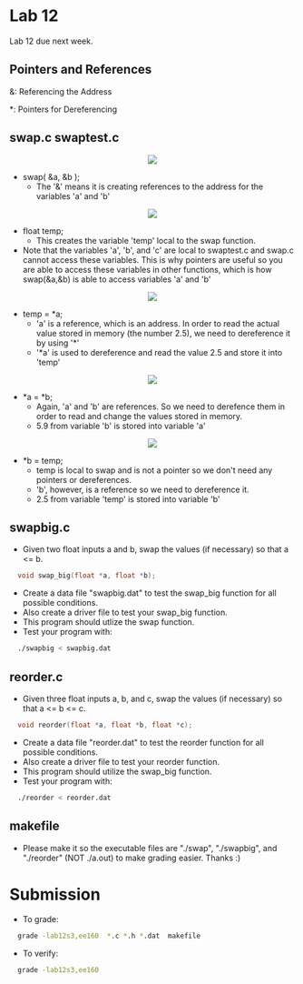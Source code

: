 # Lab 12

Lab 12 due next week.

## Pointers and References
&: Referencing the Address

*: Pointers for Dereferencing


## swap.c swaptest.c
<p align="center">
  <img src="https://i.gyazo.com/5917eebaf64ce34c31068931f623808f.png" />
</p>

- swap( &a, &b );
  - The '&' means it is creating references to the address for the variables 'a' and 'b'

<p align="center">
  <img src="https://i.gyazo.com/66d5d4b5892bd83a448d0063b2c89eba.png" />
</p>

- float temp;
  - This creates the variable 'temp' local to the swap function.
- Note that the variables 'a', 'b', and 'c' are local to swaptest.c and swap.c cannot access these variables. This is why pointers are useful so you are able to access these variables in other functions, which is how swap(&a,&b) is able to access variables 'a' and 'b'

<p align="center">
  <img src="https://i.gyazo.com/9d9925d40c7540754a293bb5109be13b.png" />
</p>

- temp = \*a;
  - 'a' is a reference, which is an address. In order to read the actual value stored in memory (the number 2.5), we need to dereference it by using '\*'
  - '\*a' is used to dereference and read the value 2.5 and store it into 'temp'

<p align="center">
  <img src="https://i.gyazo.com/fa701af8eb9e622fceb35b77d45af8c1.png" />
</p>

- \*a = \*b;
  - Again, 'a' and 'b' are references. So we need to derefence them in order to read and change the values stored in memory.
  - 5.9 from variable 'b' is stored into variable 'a'

<p align="center">
  <img src="https://i.gyazo.com/4de8750102899b10ec8254e9e43ec687.png" />
</p>

- \*b = temp;
  - temp is local to swap and is not a pointer so we don't need any pointers or dereferences.
  - 'b', however, is a reference so we need to dereference it.
  - 2.5 from variable 'temp' is stored into variable 'b'


## swapbig.c
- Given two float inputs a and b, swap the values (if necessary) so that a <= b.
```c
  void swap_big(float *a, float *b);
```
- Create a data file "swapbig.dat" to test the swap_big function for all possible conditions.
- Also create a driver file to test your swap_big function.
- This program should utlize the swap function.
- Test your program with:
```bash
  ./swapbig < swapbig.dat
```

## reorder.c
- Given three float inputs a, b, and c, swap the values (if necessary) so that a <= b <= c.
```c
  void reorder(float *a, float *b, float *c);
```
- Create a data file "reorder.dat" to test the reorder function for all possible conditions.
- Also create a driver file to test your reorder function.
- This program should utilize the swap_big function.
- Test your program with:
```bash
  ./reorder < reorder.dat
```

## makefile
- Please make it so the executable files are "./swap", "./swapbig", and "./reorder" (NOT ./a.out) to make grading easier. Thanks :)

# Submission
- To grade:
```bash
  grade -lab12s3,ee160  *.c *.h *.dat  makefile
```
- To verify:
```bash
  grade -lab12s3,ee160
```